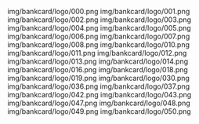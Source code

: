 img/bankcard/logo/000.png
img/bankcard/logo/001.png
img/bankcard/logo/002.png
img/bankcard/logo/003.png
img/bankcard/logo/004.png
img/bankcard/logo/005.png
img/bankcard/logo/006.png
img/bankcard/logo/007.png
img/bankcard/logo/008.png
img/bankcard/logo/010.png
img/bankcard/logo/011.png
img/bankcard/logo/012.png
img/bankcard/logo/013.png
img/bankcard/logo/014.png
img/bankcard/logo/016.png
img/bankcard/logo/018.png
img/bankcard/logo/019.png
img/bankcard/logo/030.png
img/bankcard/logo/036.png
img/bankcard/logo/037.png
img/bankcard/logo/042.png
img/bankcard/logo/043.png
img/bankcard/logo/047.png
img/bankcard/logo/048.png
img/bankcard/logo/049.png
img/bankcard/logo/050.png